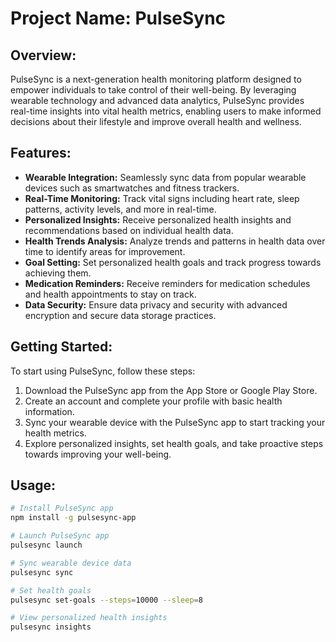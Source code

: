 # Project Name: PulseSync

## Overview:
PulseSync is a next-generation health monitoring platform designed to empower individuals to take control of their well-being. By leveraging wearable technology and advanced data analytics, PulseSync provides real-time insights into vital health metrics, enabling users to make informed decisions about their lifestyle and improve overall health and wellness.

## Features:
- **Wearable Integration:** Seamlessly sync data from popular wearable devices such as smartwatches and fitness trackers.
- **Real-Time Monitoring:** Track vital signs including heart rate, sleep patterns, activity levels, and more in real-time.
- **Personalized Insights:** Receive personalized health insights and recommendations based on individual health data.
- **Health Trends Analysis:** Analyze trends and patterns in health data over time to identify areas for improvement.
- **Goal Setting:** Set personalized health goals and track progress towards achieving them.
- **Medication Reminders:** Receive reminders for medication schedules and health appointments to stay on track.
- **Data Security:** Ensure data privacy and security with advanced encryption and secure data storage practices.

## Getting Started:
To start using PulseSync, follow these steps:
1. Download the PulseSync app from the App Store or Google Play Store.
2. Create an account and complete your profile with basic health information.
3. Sync your wearable device with the PulseSync app to start tracking your health metrics.
4. Explore personalized insights, set health goals, and take proactive steps towards improving your well-being.

## Usage:
```bash
# Install PulseSync app
npm install -g pulsesync-app

# Launch PulseSync app
pulsesync launch

# Sync wearable device data
pulsesync sync

# Set health goals
pulsesync set-goals --steps=10000 --sleep=8

# View personalized health insights
pulsesync insights
